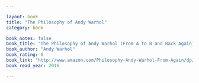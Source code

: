 ```yaml
---

layout: book
title: "The Philosophy of Andy Warhol"
category: book

book_notes: false
book_title: "The Philosophy of Andy Warhol (From A to B and Back Again)"
book_author: "Andy Warhol"
book_rating: 6
book_link: "http://www.amazon.com/Philosophy-Andy-Warhol-From-Again/dp/0156717204"
book_read_year: 2016

---
```

